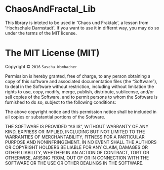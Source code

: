 ChaosAndFractal_Lib
================
This library is inteted to be used in 'Chaos und Fraktale', a lesson from 'Hochschule Darmstadt'.
If you want to use it in differnt way, you may do so under the terms of the MIT license.

  
  
  The MIT License (MIT)
=====================

Copyright © `2016` `Sascha Wombacher`

Permission is hereby granted, free of charge, to any person
obtaining a copy of this software and associated documentation
files (the “Software”), to deal in the Software without
restriction, including without limitation the rights to use,
copy, modify, merge, publish, distribute, sublicense, and/or sell
copies of the Software, and to permit persons to whom the
Software is furnished to do so, subject to the following
conditions:

The above copyright notice and this permission notice shall be
included in all copies or substantial portions of the Software.

THE SOFTWARE IS PROVIDED “AS IS”, WITHOUT WARRANTY OF ANY KIND,
EXPRESS OR IMPLIED, INCLUDING BUT NOT LIMITED TO THE WARRANTIES
OF MERCHANTABILITY, FITNESS FOR A PARTICULAR PURPOSE AND
NONINFRINGEMENT. IN NO EVENT SHALL THE AUTHORS OR COPYRIGHT
HOLDERS BE LIABLE FOR ANY CLAIM, DAMAGES OR OTHER LIABILITY,
WHETHER IN AN ACTION OF CONTRACT, TORT OR OTHERWISE, ARISING
FROM, OUT OF OR IN CONNECTION WITH THE SOFTWARE OR THE USE OR
OTHER DEALINGS IN THE SOFTWARE.
